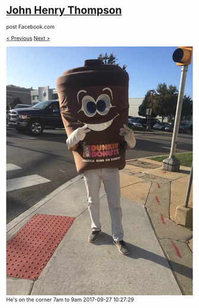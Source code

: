 # [John Henry Thompson](../README.md)
post Facebook.com

[< Previous](2017-09-27-1.md) [Next >](2017-09-27-3.md)

[![](../media/2017-09-27/Timeline-Photos-He-s-on-the-corner-7am-to-9am.jpg)](../README.md)
He's on the corner 7am to 9am
2017-09-27 10:27:29